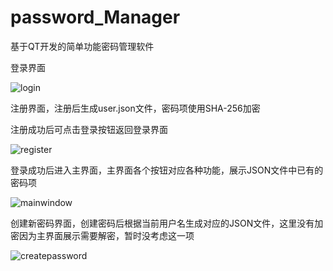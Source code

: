 # password_Manager
基于QT开发的简单功能密码管理软件


登录界面


![login](https://github.com/user-attachments/assets/a02e541d-e67d-4020-be47-1217a51075aa)


注册界面，注册后生成user.json文件，密码项使用SHA-256加密


注册成功后可点击登录按钮返回登录界面


![register](https://github.com/user-attachments/assets/59d6a275-baf9-4698-90e9-d875b3f75663)


登录成功后进入主界面，主界面各个按钮对应各种功能，展示JSON文件中已有的密码项


![mainwindow](https://github.com/user-attachments/assets/2afbafd8-7d1c-4adb-b8be-52e4dafb46fd)


创建新密码界面，创建密码后根据当前用户名生成对应的JSON文件，这里没有加密因为主界面展示需要解密，暂时没考虑这一项


![createpassword](https://github.com/user-attachments/assets/ca2df503-e8f4-4642-b097-c6c081b4de50)





